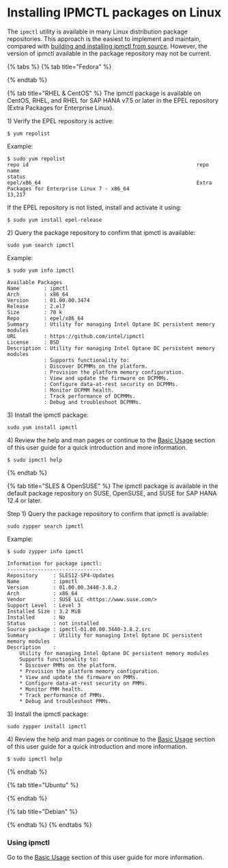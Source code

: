 # Installing IPMCTL packages on Linux

The `ipmctl` utility is available in many Linux distribution package repositories.  This approach is the easiest to implement and maintain, compared with [building and installing ipmctl from source](building-and-installing-ipmctl-from-source-on-linux.md). However, the version of ipmctl available in the package repository may not be current.

{% tabs %}
{% tab title="Fedora" %}

{% endtab %}

{% tab title="RHEL & CentOS" %}
The ipmctl package is available on CentOS, RHEL, and RHEL for SAP HANA v7.5 or later in the EPEL repository \(Extra Packages for Enterprise Linux\).

1\) Verify the EPEL repository is active:

```text
$ yum repolist
```

Example:

```text
$ sudo yum repolist
repo id                                                       repo name                                                                                          status
epel/x86_64                                                   Extra Packages for Enterprise Linux 7 - x86_64                                                     13,217
```

If the EPEL repository is not listed, install and activate it using:

```text
$ sudo yum install epel-release
```

2\) Query the package repository to confirm that ipmctl is available:

```text
sudo yum search ipmctl
```

Example:

```text
$ sudo yum info ipmctl 

Available Packages
Name        : ipmctl
Arch        : x86_64
Version     : 01.00.00.3474
Release     : 2.el7
Size        : 70 k
Repo        : epel/x86_64
Summary     : Utility for managing Intel Optane DC persistent memory modules
URL         : https://github.com/intel/ipmctl
License     : BSD
Description : Utility for managing Intel Optane DC persistent memory modules
            : Supports functionality to:
            : Discover DCPMMs on the platform.
            : Provision the platform memory configuration.
            : View and update the firmware on DCPMMs.
            : Configure data-at-rest security on DCPMMs.
            : Monitor DCPMM health.
            : Track performance of DCPMMs.
            : Debug and troubleshoot DCPMMs.
```

3\) Install the ipmctl package:

```text
sudo yum install ipmctl
```

4\) Review the help and man pages or continue to the [Basic Usage](../basic-usage.md) section of this user guide for a quick introduction and more information.

```text
$ sudo ipmctl help
```
{% endtab %}

{% tab title="SLES & OpenSUSE" %}
The ipmctl package is available in the default package repository on SUSE, OpenSUSE, and SUSE for SAP HANA 12.4 or later.

Step 1\) Query the package repository to confirm that ipmctl is available:

```text
sudo zypper search ipmctl
```

Example:

```text
$ sudo zypper info ipmctl 

Information for package ipmctl:
-------------------------------
Repository     : SLES12-SP4-Updates                                            
Name           : ipmctl                                                        
Version        : 01.00.00.3440-3.8.2                                           
Arch           : x86_64                                                        
Vendor         : SUSE LLC <https://www.suse.com/>                              
Support Level  : Level 3                                                       
Installed Size : 3.2 MiB                                                       
Installed      : No                                                            
Status         : not installed                                                 
Source package : ipmctl-01.00.00.3440-3.8.2.src                                
Summary        : Utility for managing Intel Optane DC persistent memory modules
Description    :                                                               
    Utility for managing Intel Optane DC persistent memory modules
    Supports functionality to:
    * Discover PMMs on the platform.
    * Provision the platform memory configuration.
    * View and update the firmware on PMMs.
    * Configure data-at-rest security on PMMs.
    * Monitor PMM health.
    * Track performance of PMMs.
    * Debug and troubleshoot PMMs.
```

3\) Install the ipmctl package:

```text
sudo zypper install ipmctl
```

4\) Review the help and man pages or continue to the [Basic Usage](../basic-usage.md) section of this user guide for a quick introduction and more information.

```text
$ sudo ipmctl help
```
{% endtab %}

{% tab title="Ubuntu" %}

{% endtab %}

{% tab title="Debian" %}

{% endtab %}
{% endtabs %}

### Using ipmctl

Go to the [Basic Usage](../basic-usage.md) section of this user guide for more information.

